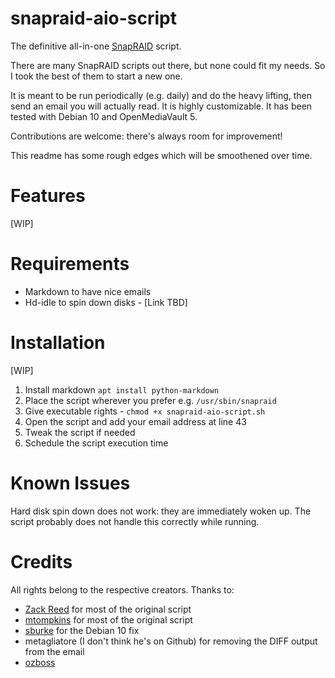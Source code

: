 # snapraid-aio-script
The definitive all-in-one [SnapRAID](https://github.com/amadvance/snapraid) script.

There are many SnapRAID scripts out there, but none could fit my needs. So I took the best of them to start a new one.

It is meant to be run periodically (e.g. daily) and do the heavy lifting, then send an email you will actually read.
It is highly customizable.
It has been tested with Debian 10 and OpenMediaVault 5.

Contributions are welcome: there's always room for improvement!

This readme has some rough edges which will be smoothened over time.

# Features
[WIP]

# Requirements
- Markdown to have nice emails
- Hd-idle to spin down disks - [Link TBD]

# Installation
[WIP]
1. Install markdown `apt install python-markdown`
2. Place the script wherever you prefer e.g. `/usr/sbin/snapraid`
3. Give executable rights - `chmod +x snapraid-aio-script.sh`
4. Open the script and add your email address at line 43
5. Tweak the script if needed
6. Schedule the script execution time

# Known Issues
Hard disk spin down does not work: they are immediately woken up. The script probably does not handle this correctly while running.

# Credits
All rights belong to the respective creators. 
Thanks to:
- [Zack Reed](https://zackreed.me/snapraid-split-parity-sync-script/) for most of the original script
- [mtompkins](https://gist.github.com/mtompkins/91cf0b8be36064c237da3f39ff5cc49d) for most of the original script
- [sburke](https://zackreed.me/snapraid-split-parity-sync-script/#comment-300) for the Debian 10 fix
- metagliatore (I don't think he's on Github) for removing the DIFF output from the email
- [ozboss](https://forum.openmediavault.org/wsc/index.php?user/27331-ozboss/)
